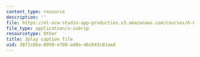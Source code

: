 ```yaml
---
content_type: resource
description: ''
file: https://ol-ocw-studio-app-production.s3.amazonaws.com/courses/6-042j-mathematics-for-computer-science-spring-2015/3871c6ba0950e708ad8a46cb43c81aed_VuG2JNcRXYg.srt
file_type: application/x-subrip
resourcetype: Other
title: 3play caption file
uid: 3871c6ba-0950-e708-ad8a-46cb43c81aed
---
```

